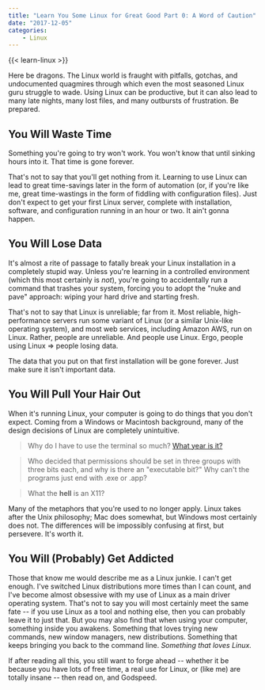 ```yaml
---
title: "Learn You Some Linux for Great Good Part 0: A Word of Caution"
date: "2017-12-05"
categories:
    - Linux
---
```


{{< learn-linux >}}

Here be dragons. The Linux world is fraught with pitfalls, gotchas, and undocumented quagmires through which even the most seasoned Linux guru struggle to wade. Using Linux can be productive, but it can also lead to many late nights, many lost files, and many outbursts of frustration. Be prepared.

## You Will Waste Time
Something you're going to try won't work. You won't know that until sinking hours into it. That time is gone forever.

That's not to say that you'll get nothing from it. Learning to use Linux can lead to great time-savings later in the form of automation (or, if you're like me, great time-wastings in the form of fiddling with configuration files). Just don't expect to get your first Linux server, complete with installation, software, and configuration running in an hour or two. It ain't gonna happen.

## You Will Lose Data
It's almost a rite of passage to fatally break your Linux installation in a completely stupid way. Unless you're learning in a controlled environment (which this most certainly is *not*), you're going to accidentally run a command that trashes your system, forcing you to adopt the "nuke and pave" approach: wiping your hard drive and starting fresh.

That's not to say that Linux is unreliable; far from it. Most reliable, high-performance servers run some variant of Linux (or a similar Unix-like operating system), and most web services, including Amazon AWS, run on Linux. Rather, people are unreliable. And people use Linux. Ergo, people using Linux => people losing data.

The data that you put on that first installation will be gone forever. Just make sure it isn't important data.

## You Will Pull Your Hair Out
When it's running Linux, your computer is going to do things that you don't expect. Coming from a Windows or Macintosh background, many of the design decisions of Linux are completely unintuitive.

> Why do I have to use the terminal so much? [What year is it?](http://i0.kym-cdn.com/photos/images/facebook/000/209/945/D6PfW.jpg)

> Who decided that permissions should be set in three groups with three bits each, and why is there an "executable bit?" Why can't the programs just end with .exe or .app?

> What the **hell** is an X11?

Many of the metaphors that you're used to no longer apply. Linux takes after the Unix philosophy; Mac does somewhat, but Windows most certainly does not. The differences will be impossibly confusing at first, but persevere. It's worth it.

## You  Will (Probably) Get Addicted
Those that know me would describe me as a Linux junkie. I can't get enough. I've switched Linux distributions more times than I can count, and I've become almost obsessive with my use of Linux as a main driver operating system. That's not to say you will most certainly meet the same fate -- if you use Linux as a tool and nothing else, then you can probably leave it to just that. But you may also find that when using your computer, something inside you awakens. Something that loves trying new commands, new window managers, new distributions. Something that keeps bringing you back to the command line. *Something that loves Linux.*

If after reading all this, you still want to forge ahead -- whether it be because you have lots of free time, a real use for Linux, or (like me) are totally insane -- then read on, and Godspeed.
